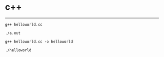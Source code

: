 # c++
---

```g++ helloworld.cc```

```./a.out```

```g++ helloworld.cc -o helloworld```

```./helloworld```
